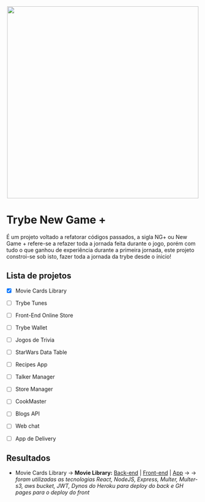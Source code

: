 <div align="center">
  
<img src="https://user-images.githubusercontent.com/62621800/137806846-5b6815c7-dec7-45e4-a514-afe9b1d747f3.jpg" width="500" />
  
</div>



# Trybe New Game +

É um projeto voltado a refatorar códigos passados, a sigla NG+ ou New Game + refere-se a refazer toda a jornada feita durante o jogo, porém com tudo o que ganhou de experiência durante a primeira jornada, este projeto constroi-se sob isto, fazer toda a jornada da trybe desde o ínicio!


## Lista de projetos

- [x] Movie Cards Library
- [ ] Trybe Tunes 
- [ ] Front-End Online Store 
- [ ] Trybe Wallet
- [ ] Jogos de Trivia
- [ ] StarWars Data Table
- [ ] Recipes App
- [ ] Talker Manager
- [ ] Store Manager
- [ ] CookMaster
- [ ] Blogs API
- [ ] Web chat
- [ ] App de Delivery


## Resultados

- Movie Cards Library -> **Movie Library:** [Back-end](https://github.com/offpepe/Movie-Library-API) | [Front-end](https://github.com/offpepe/movie-library) | [App](https://offpepe.github.io/movie-library/) -> ->
_foram utilizadas as tecnologias React, NodeJS, Express, Multer, Multer-s3, aws bucket, JWT, Dynos do Heroku para deploy do back e GH pages para o deploy do front_
